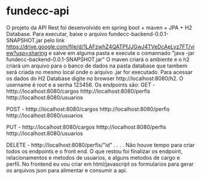 ﻿# fundecc-api
O projeto da API Rest foi desenvolvido em spring boot + maven + JPA + H2 Database.
Para executar, baixe o arquivo fundecc-backend-0.0.1-SNAPSHOT.jar pelo link https://drive.google.com/file/d/1LAFzwhZ4QATPfJJGwJ4TVeDcAeLyz7FT/view?usp=sharing e salve em alguma pasta e execute o comannado "java -jar fundecc-backend-0.0.1-SNAPSHOT.jar"
O maven criará o ambiente e o h2 criará um arquivo para o banco de dados na pasta database que tambem será criada no mesmo local onde o arquivo .jar for executado.
Para acessar os dados do H2 Database digite no browser http://localhost:8080/h2. O username é root e a senha 123456.
Os endpoints são: 
GET - htttp://localhost:8080/cargos
      htttp://localhost:8080/perfis
      htttp://localhost:8080/usuarios

POST - htttp://localhost:8080/cargos
       htttp://localhost:8080/perfis
       htttp://localhost:8080/usuarios

PUT -  htttp://localhost:8080/cargos
       htttp://localhost:8080/perfis
       htttp://localhost:8080/usuarios

DELETE - htttp://localhost:8080/perfis/"id"
.
.
.
.
Não houve tempo para criar todos os endpoints e o front end.
O que restou foi finalizar os endpoint, relacionamentos e metodos de usuarios, e alguns metodos de cargo e perfil.
No frontend eu vou criar em html/javascript os formularios para gerar os arquivos json para alimentar e consumir a api.

